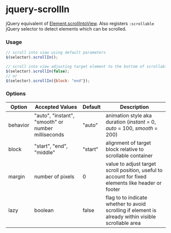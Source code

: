 jquery-scrollIn
===============

jQuery equivalent of [Element.scrollIntoView](https://developer.mozilla.org/en-US/docs/Web/API/Element/scrollIntoView).
Also registers `:scrollable` jQuery selector to detect elements which can be scrolled.

### Usage

```javascript
// scroll into view using default parameters
$(selector).scrollIn();

// scroll into view adjusting target element to the bottom of scrollable container
$(selector).scrollIn(false);
// or
$(selector).scrollIn({block: "end"});
```

### Options

| Option   | Accepted Values | Default | Description |
| -------- | ----------------| ------- | ----------- |
| behavior | "auto", "instant", "smooth" or number milliseconds | "auto" | animation style aka duration (*instant* = 0, *auto* = 100, *smooth* = 200) |
| block    | "start", "end", "middle" | "start" | alignment of target block relative to scrollable container
| margin   | number of pixels | 0 | value to adjust target scroll position, useful to account for fixed elements like header or footer |
| lazy     | boolean | false | flag to to indicate whether to avoid scrolling if element is already within visible scrollable area |
